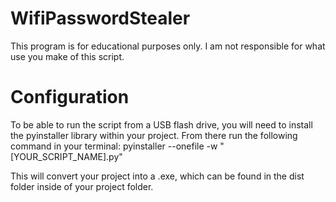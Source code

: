 # WifiPasswordStealer
This program is for educational purposes only. I am not responsible for what use you make of this script.

# Configuration
To be able to run the script from a USB flash drive, you will need to install the pyinstaller library within your project.
From there run the following command in your terminal: 
pyinstaller --onefile -w "[YOUR_SCRIPT_NAME].py"

This will convert your project into a .exe, which can be found in the dist folder inside of your project folder.
